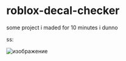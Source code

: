 # roblox-decal-checker
some project i maded for 10 minutes i dunno

ss:

![изображение](https://github.com/bio1hazard/roblox-decal-checker/assets/153757281/746ec3b9-7e25-4b73-8952-1f18c250a744)
